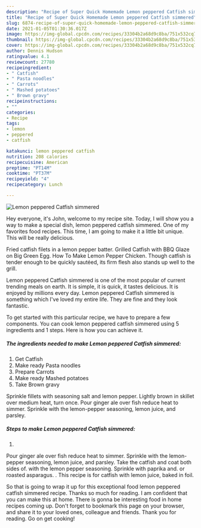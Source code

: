```yaml
---
description: "Recipe of Super Quick Homemade Lemon peppered Catfish simmered"
title: "Recipe of Super Quick Homemade Lemon peppered Catfish simmered"
slug: 6874-recipe-of-super-quick-homemade-lemon-peppered-catfish-simmered
date: 2021-01-05T01:30:36.017Z
image: https://img-global.cpcdn.com/recipes/33304b2a68d9c8ba/751x532cq70/lemon-peppered-catfish-simmered-recipe-main-photo.jpg
thumbnail: https://img-global.cpcdn.com/recipes/33304b2a68d9c8ba/751x532cq70/lemon-peppered-catfish-simmered-recipe-main-photo.jpg
cover: https://img-global.cpcdn.com/recipes/33304b2a68d9c8ba/751x532cq70/lemon-peppered-catfish-simmered-recipe-main-photo.jpg
author: Dennis Hudson
ratingvalue: 4.1
reviewcount: 27780
recipeingredient:
- " Catfish"
- " Pasta noodles"
- " Carrots"
- " Mashed potatoes"
- " Brown gravy"
recipeinstructions:
- ""
categories:
- Recipe
tags:
- lemon
- peppered
- catfish

katakunci: lemon peppered catfish 
nutrition: 208 calories
recipecuisine: American
preptime: "PT14M"
cooktime: "PT37M"
recipeyield: "4"
recipecategory: Lunch

---
```



![Lemon peppered Catfish simmered](https://img-global.cpcdn.com/recipes/33304b2a68d9c8ba/751x532cq70/lemon-peppered-catfish-simmered-recipe-main-photo.jpg)

Hey everyone, it's John, welcome to my recipe site. Today, I will show you a way to make a special dish, lemon peppered catfish simmered. One of my favorites food recipes. This time, I am going to make it a little bit unique. This will be really delicious.

Fried catfish filets in a lemon pepper batter. Grilled Catfish with BBQ Glaze on Big Green Egg. How To Make Lemon Pepper Chicken. Though catfish is tender enough to be quickly sautéed, its firm flesh also stands up well to the grill.

Lemon peppered Catfish simmered is one of the most popular of current trending meals on earth. It is simple, it is quick, it tastes delicious. It is enjoyed by millions every day. Lemon peppered Catfish simmered is something which I've loved my entire life. They are fine and they look fantastic.


To get started with this particular recipe, we have to prepare a few components. You can cook lemon peppered catfish simmered using 5 ingredients and 1 steps. Here is how you can achieve it.

<!--inarticleads1-->

##### The ingredients needed to make Lemon peppered Catfish simmered:

1. Get  Catfish
1. Make ready  Pasta noodles
1. Prepare  Carrots
1. Make ready  Mashed potatoes
1. Take  Brown gravy


Sprinkle fillets with seasoning salt and lemon pepper. Lightly brown in skillet over medium heat, turn once. Pour ginger ale over fish reduce heat to simmer. Sprinkle with the lemon-pepper seasoning, lemon juice, and parsley. 

<!--inarticleads2-->

##### Steps to make Lemon peppered Catfish simmered:

1. 


Pour ginger ale over fish reduce heat to simmer. Sprinkle with the lemon-pepper seasoning, lemon juice, and parsley. Take the catfish and coat both sides of. with the lemon pepper seasoning. Sprinkle with paprika and. or roasted asparagus. . This recipe is for catfish with lemon juice, baked in foil. 

So that is going to wrap it up for this exceptional food lemon peppered catfish simmered recipe. Thanks so much for reading. I am confident that you can make this at home. There is gonna be interesting food in home recipes coming up. Don't forget to bookmark this page on your browser, and share it to your loved ones, colleague and friends. Thank you for reading. Go on get cooking!
